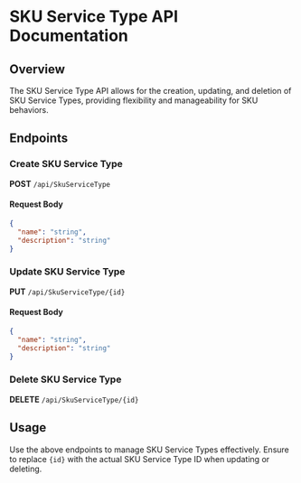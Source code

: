 # SKU Service Type API Documentation

## Overview

The SKU Service Type API allows for the creation, updating, and deletion of SKU Service Types, providing flexibility and manageability for SKU behaviors.

## Endpoints

### Create SKU Service Type

**POST** `/api/SkuServiceType`

#### Request Body
```json
{
  "name": "string",
  "description": "string"
}
```

### Update SKU Service Type

**PUT** `/api/SkuServiceType/{id}`

#### Request Body
```json
{
  "name": "string",
  "description": "string"
}
```

### Delete SKU Service Type

**DELETE** `/api/SkuServiceType/{id}`

## Usage

Use the above endpoints to manage SKU Service Types effectively. Ensure to replace `{id}` with the actual SKU Service Type ID when updating or deleting.